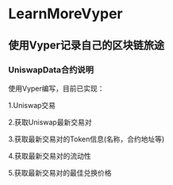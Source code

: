 # LearnMoreVyper
## 使用Vyper记录自己的区块链旅途
### UniswapData合约说明
使用Vyper编写，目前已实现：

1.Uniswap交易

2.获取Uniswap最新交易对

3.获取最新交易对的Token信息(名称，合约地址等)

4.获取最新交易对的流动性

5.获取最新交易对的最佳兑换价格

